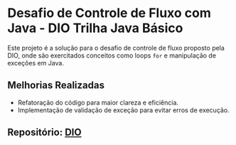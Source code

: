 # Desafio de Controle de Fluxo com Java - DIO Trilha Java Básico

Este projeto é a solução para o desafio de controle de fluxo proposto pela DIO, onde são exercitados conceitos como loops `for` e manipulação de exceções em Java.

## Melhorias Realizadas
 - Refatoração do código para maior clareza e eficiência.
 - Implementação de validação de exceção para evitar erros de execução.


 ## Repositório:  [DIO](https://github.com/digitalinnovationone/trilha-java-basico/tree/main/desafios/controle-fluxo)

